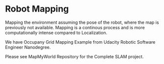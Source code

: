 # Robot Mapping

Mapping the environment assuming the pose of the robot, where the map is previously not available. Mapping is a continous process and is more computationally intense  compared to Localization.

We have Occupany Grid Mapping Example from Udacity Robotic Software Engineer Nanodegree.

Please see MapMyWorld Repository for the Complete SLAM project.
